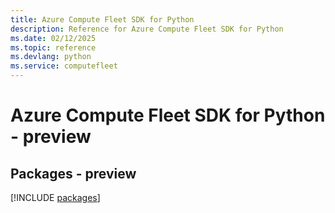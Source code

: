 ```yaml
---
title: Azure Compute Fleet SDK for Python
description: Reference for Azure Compute Fleet SDK for Python
ms.date: 02/12/2025
ms.topic: reference
ms.devlang: python
ms.service: computefleet
---
```

# Azure Compute Fleet SDK for Python - preview
## Packages - preview
[!INCLUDE [packages](compute-fleet-index.md)]